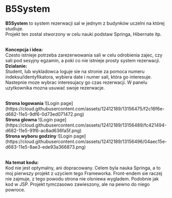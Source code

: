 # B5System
<b>B5System</b> to system rezerwacji sal w jednym z budynków uczelni na której studiuje. </br>
Projekt ten zostal stworzony w celu nauki podstaw Springa, Hibernate itp.  </br> </br>

<b>Koncepcja i idea:</b> </br>
Czesto istnieje potrzeba zarezerwowania sali w celu odrobienia zajec, czy sali pod sesyjny egzamin, a poki co nie istnieje prosty system rezerwacji.
</br>
<b>Dzialanie: </b> </br>
Student, lub wykladowca loguje sie na stronie za pomoca numeru indeksu/identyfikatora, wybiera date i numer sali, która go interesuje.
Nastepnie moze wybrac interesujacy go czas rezerwacji. W panelu uzytkownika mozna usuwać swoje rezerwacje.

</br>
<b>Strona logowania</b>
![Login page](https://cloud.githubusercontent.com/assets/12412189/13156475/f2c16f6e-d682-11e5-9df6-0d73ed071472.png)

</br>
<b>Strona glowna</b>
![Login page](https://cloud.githubusercontent.com/assets/12412189/13156489/fc421494-d682-11e5-91f6-ac8ad636fa5f.png)

</br>
<b>Strona wyboru godziny</b>
![Login page](https://cloud.githubusercontent.com/assets/12412189/13156496/04aec15e-d683-11e5-8ae3-ede93a366873.png)


</br><b>Na temat kodu: </b> </br>
Kod nie jest optymalny, ani dopracowany. Celem byla nauka Springa, a to moj pierwszy projekt z uzyciem tego Frameworka. 
Front-endem sie raczej nie zajmuje, z tego powodu strona nie olsniewa wygladem. Podobnie jak kod w JSP.
Projekt tymczasowo zawieszony, ale na pewno do niego powroce.
